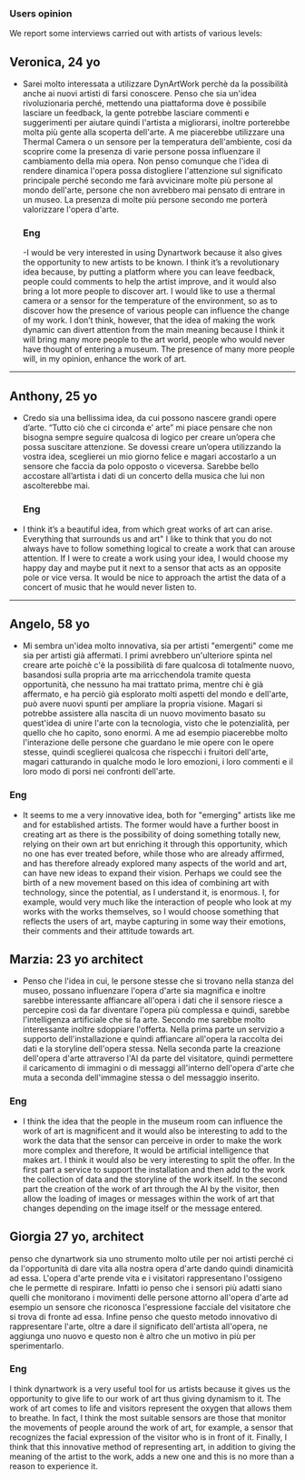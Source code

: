### Users opinion



We report some interviews carried out with artists of various levels:


## Veronica, 24 yo 
- Sarei molto interessata a utilizzare DynArtWork perchè da la possibilità anche ai nuovi artisti di farsi conoscere. Penso che sia un'idea rivoluzionaria perché, mettendo una piattaforma dove è possibile lasciare un feedback, la gente potrebbe lasciare commenti e suggerimenti per aiutare quindi l'artista a migliorarsi, inoltre porterebbe molta più gente alla scoperta dell'arte.
  A me piacerebbe utilizzare una Thermal Camera o un sensore per la  temperatura dell'ambiente, cosi da scoprire come la presenza di varie persone possa influenzare il cambiamento della mia opera.
  Non penso comunque che l'idea di rendere dinamica l'opera possa distogliere l'attenzione sul significato principale perché secondo me farà avvicinare molte più persone al mondo dell'arte, persone che non avrebbero mai pensato di entrare in un museo. La presenza di molte più persone secondo me porterà valorizzare l'opera d'arte.

  ### Eng
  -I would be very interested in using Dynartwork because it also gives the opportunity to new artists to be known. I think it’s a revolutionary idea because, by putting a platform where you can leave feedback, people could comments to help the artist improve, and it would also bring a lot more people to discover art.
I would like to use a thermal camera or a sensor for the temperature of the environment, so as to discover how the presence of various people can influence the change of my work.
I don’t think, however, that the idea of making the work dynamic can divert attention from the main meaning because I think it will bring many more people to the art world, people who would never have thought of entering a museum. The presence of many more people will, in my opinion, enhance the work of art.

---


## Anthony, 25 yo
- Credo sia una bellissima idea, da cui possono nascere grandi opere d’arte.
  “Tutto ciò che ci circonda e’ arte” mi piace pensare che non bisogna sempre seguire qualcosa di logico per creare un’opera che possa suscitare attenzione.
  Se dovessi creare un’opera utilizzando la vostra idea, sceglierei un mio giorno felice e magari accostarlo a un sensore che faccia da polo opposto o viceversa.
  Sarebbe bello accostare all’artista i dati di un concerto della musica che lui non ascolterebbe mai.

  ### Eng 
- I think it’s a beautiful idea, from which great works of art can arise. Everything that surrounds us and art" I like to think that you do not always have to follow something logical to create a work that can arouse attention. If I were to create a work using your idea, I would choose my happy day and maybe put it next to a sensor that acts as an opposite pole or vice versa. It would be nice to approach the artist the data of a concert of music that he would never listen to.

---

## Angelo, 58 yo

- Mi sembra un'idea molto innovativa, sia per artisti "emergenti" come me sia per artisti già affermati. I primi avrebbero un'ulteriore spinta nel creare arte poichè c'è la possibilità di fare qualcosa di totalmente nuovo, basandosi sulla propria arte ma arricchendola tramite questa opportunità, che nessuno ha mai trattato prima, mentre chi è già affermato, e ha perciò già esplorato molti aspetti del mondo e dell'arte, può avere nuovi spunti per ampliare la propria visione. Magari si potrebbe assistere alla nascita di un nuovo movimento basato su quest'idea di unire l'arte con la tecnologia, visto che le potenzialità, per quello che ho capito, sono enormi. A me ad esempio piacerebbe molto l'interazione delle persone che guardano le mie opere con le opere stesse, quindi sceglierei qualcosa che rispecchi i fruitori dell'arte, magari catturando in qualche modo le loro emozioni, i loro commenti e il loro modo di porsi nei confronti dell'arte. 

### Eng

- It seems to me a very innovative idea, both for "emerging" artists like me and for established artists. The former would have a further boost in creating art as there is the possibility of doing something totally new, relying on their own art but enriching it through this opportunity, which no one has ever treated before, while those who are already affirmed, and has therefore already explored many aspects of the world and art, can have new ideas to expand their vision.
Perhaps we could see the birth of a new movement based on this idea of combining art with technology, since the potential, as I understand it, is enormous. I, for example, would very much like the interaction of people who look at my works with the works themselves, so I would choose something that reflects the users of art, maybe capturing in some way their emotions, their comments and their attitude towards art.



## Marzia: 23 yo architect

- Penso che l'idea in cui, le persone stesse che si trovano nella stanza del museo, possano influenzare l'opera d'arte sia magnifica e inoltre sarebbe interessante affiancare all'opera i dati che il sensore riesce a percepire così da far diventare l'opera più complessa e quindi, sarebbe l'intelligenza artificiale che si fa arte.
Secondo me sarebbe molto interessante inoltre sdoppiare l'offerta. Nella prima parte un servizio a supporto dell'installazione e quindi affiancare all'opera la raccolta dei dati e la storyline dell'opera stessa. Nella seconda parte la creazione dell'opera d'arte attraverso l'AI da parte del visitatore, quindi permettere il caricamento di immagini o di messaggi all'interno dell'opera d'arte che muta a seconda dell'immagine stessa o del messaggio inserito.

### Eng 
- I think the idea that the people in the museum room can influence the work of art is magnificent and it would also be interesting to add to the work the data that the sensor can perceive in order to make the work more complex and therefore, It would be artificial intelligence that makes art.
I think it would also be very interesting to split the offer. In the first part a service to support the installation and then add to the work the collection of data and the storyline of the work itself. In the second part the creation of the work of art through the AI by the visitor, then allow the loading of images or messages within the work of art that changes depending on the image itself or the message entered.



## Giorgia 27 yo, architect

penso che dynartwork sia uno strumento molto utile per noi artisti perché ci da l'opportunità di dare vita alla nostra opera d'arte dando quindi dinamicità ad essa. L'opera d'arte prende vita e i visitatori rappresentano l'ossigeno che le permette di respirare. Infatti io penso che i sensori più adatti siano quelli che monitorano i movimenti delle persone attorno all'opera d'arte ad esempio un sensore che riconosca l'espressione facciale del visitatore che si trova di fronte ad essa. Infine penso che questo metodo innovativo di rappresentare l'arte, oltre a dare il significato dell'artista all'opera, ne aggiunga uno nuovo e questo non è altro che un motivo in più per sperimentarlo.

### Eng
I think dynartwork is a very useful tool for us artists because it gives us the opportunity to give life to our work of art thus giving dynamism to it. The work of art comes to life and visitors represent the oxygen that allows them to breathe. In fact, I think the most suitable sensors are those that monitor the movements of people around the work of art, for example, a sensor that recognizes the facial expression of the visitor who is in front of it. Finally, I think that this innovative method of representing art, in addition to giving the meaning of the artist to the work, adds a new one and this is no more than a reason to experience it.